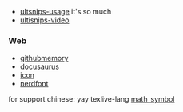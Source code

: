 
- [ultsnips-usage](https://github.com/SirVer/ultisnips/blob/master/doc/UltiSnips.txt) it's so much
- [ultisnips-video](https://www.sirver.net/blog/2012/01/08/second-episode-of-ultisnips-screencast/)
### Web
- [githubmemory](githubmemory.com)
- [docusaurus](docusaurus.io)
- [icon](icon-icons.com)
- [nerdfont](nerdfonts.com)

for support chinese: yay texlive-lang
[math_symbol](https://en.wikibooks.org/wiki/LaTeX/Mathematics)
